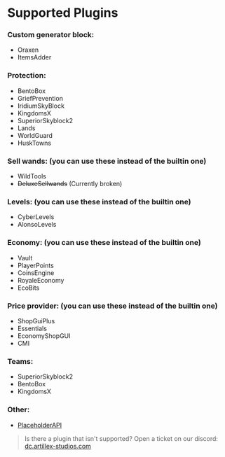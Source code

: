 # Supported Plugins

### Custom generator block:
* Oraxen
* ItemsAdder

### Protection:
* BentoBox
* GriefPrevention
* IridiumSkyBlock
* KingdomsX
* SuperiorSkyblock2
* Lands
* WorldGuard
* HuskTowns

### Sell wands: (you can use these instead of the builtin one)
* WildTools
* ~~DeluxeSellwands~~ (Currently broken)

### Levels: (you can use these instead of the builtin one)
* CyberLevels
* AlonsoLevels

### Economy: (you can use these instead of the builtin one)
* Vault
* PlayerPoints
* CoinsEngine
* RoyaleEconomy
* EcoBits

### Price provider: (you can use these instead of the builtin one)
* ShopGuiPlus
* Essentials
* EconomyShopGUI
* CMI

### Teams:
* SuperiorSkyblock2
* BentoBox
* KingdomsX

### Other:
* [PlaceholderAPI](AxGens-Placeholders.md)

> Is there a plugin that isn't supported? Open a ticket on our discord:
<font color="#1f67ff">[dc.artillex-studios.com](https://dc.artillex-studios.com/)</font>
